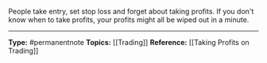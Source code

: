 People take entry, set stop loss and forget about taking profits. If you don't know when to take profits, your profits might all be wiped out in a minute. 


----
**Type:** #permanentnote 
**Topics:** [[Trading]]
**Reference:** [[Taking Profits on Trading]]

